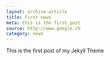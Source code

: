 ```yaml
---
layout: archive-article
title: First news
meta: this is the first post
source: http://www.google.ch
category: news
---
```


This is the first post of my Jekyll Theme